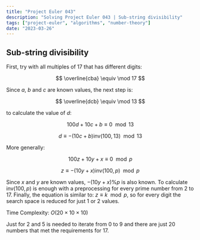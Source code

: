 ```yaml
---
title: "Project Euler 043"
description: "Solving Project Euler 043 | Sub-string divisibility"
tags: ["project-euler", "algorithms", "number-theory"]
date: "2023-03-26"
---
```


## Sub-string divisibility

First, try with all multiples of 17 that has different digits:

$$
\overline{cba} \equiv \mod 17
$$

Since $a$, $b$ and $c$ are known values, the next step is:

$$
\overline{dcb} \equiv \mod 13
$$

to calculate the value of $d$:

$$
100d + 10c + b \equiv 0 \mod 13
$$

$$
d \equiv -(10c+b)\text{inv}(100,13) \mod 13
$$

More generally:

$$
100z + 10y + x \equiv 0 \mod p
$$

$$
z \equiv -(10y+x)\text{inv}(100, p) \mod p
$$

Since $x$ and $y$ are known values, $-(10y+x)\%p$ is also known. To calculate $\text{inv}(100, p)$ is enough with a preprocessing for every prime number from $2$ to $17$. Finally, the equation is similar to: $z \equiv k \mod p$, so for every digit the search space is reduced for just $1$ or $2$ values.

Time Complexity: $O(20\times 10\times 10)$

Just for $2$ and $5$ is needed to iterate from $0$ to $9$ and there are just $20$ numbers that met the requirements for $17$.